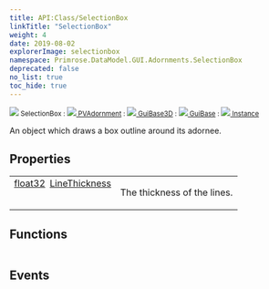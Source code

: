 ```yaml
---
title: API:Class/SelectionBox
linkTitle: "SelectionBox"
weight: 4
date: 2019-08-02
explorerImage: selectionbox
namespace: Primrose.DataModel.GUI.Adornments.SelectionBox
deprecated: false
no_list: true
toc_hide: true
---
```

<small class="inheritance">
<span class="" href="/docs/api-reference/Class/SelectionBox"><img src="/icons/silk/selectionbox.png"/>&nbsp;SelectionBox</span>&nbsp;:&nbsp;<a class="" href="/docs/api-reference/Class/PVAdornment"><img src="/icons/silk/default.png"/>&nbsp;PVAdornment</a>&nbsp;:&nbsp;<a class="" href="/docs/api-reference/Class/GuiBase3D"><img src="/icons/silk/default.png"/>&nbsp;GuiBase3D</a>&nbsp;:&nbsp;<a class="" href="/docs/api-reference/Class/GuiBase"><img src="/icons/silk/default.png"/>&nbsp;GuiBase</a>&nbsp;:&nbsp;<a class="" href="/docs/api-reference/Class/Instance"><img src="/icons/silk/default.png"/>&nbsp;Instance</a></small>
<p class="summary">

An object which draws a box outline around its adornee.

</p>
 
## Properties
 
<table class="studiohide">
<tbody>
<tr class="function-row ">
<td style="vertical-align:top;white-space:normal;">
<div>
<a class="type" href="/docs/api-reference/System/Primitives#single">float32</a><span class="method-body" style="text-indent: -2em; padding-left: 0.5em"><a class="name" href="LineThickness">LineThickness</a></span></td>
<td style="vertical-align:top;white-space:normal;">
<p>
The thickness of the lines.
</p></td>
</tr>

</tbody>
</table>
 
## Functions
 
<table class="studiohide">
<tbody>
</tbody>
</table>
 
## Events
 
<table class="studiohide">
<tbody>
</tbody>
</table>
<b>
</b>
<div class="inheritors">
<ul class="root">
</ul>
</div>

